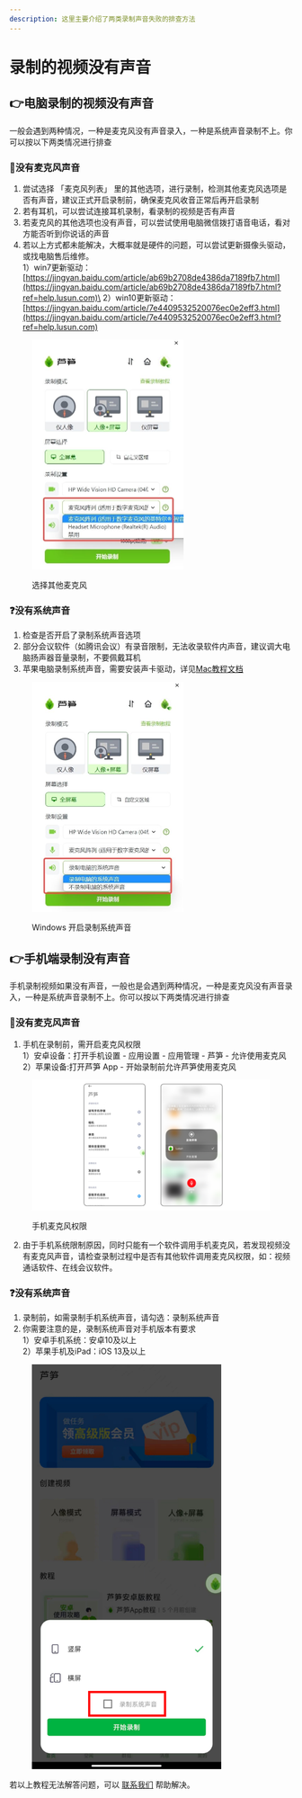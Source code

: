 ```yaml
---
description: 这里主要介绍了两类录制声音失败的排查方法
---
```


# 录制的视频没有声音

## 👉电脑录制的视频没有声音 <a href="#f0-9f-91-89-e7-94-b5-e8-84-91-e5-bd-95-e5-88-b6-e6-b2-a1-e6-9c-89-e5-a3-b0-e9-9f-b3" id="f0-9f-91-89-e7-94-b5-e8-84-91-e5-bd-95-e5-88-b6-e6-b2-a1-e6-9c-89-e5-a3-b0-e9-9f-b3"></a>

一般会遇到两种情况，一种是麦克风没有声音录入，一种是系统声音录制不上。你可以按以下两类情况进行排查

### 🎤没有麦克风声音 <a href="#e6-b2-a1-e6-9c-89-e9-ba-a6-e5-85-8b-e9-a3-8e-e5-a3-b0-e9-9f-b3" id="e6-b2-a1-e6-9c-89-e9-ba-a6-e5-85-8b-e9-a3-8e-e5-a3-b0-e9-9f-b3"></a>

1. 尝试选择 「麦克风列表」 里的其他选项，进行录制，检测其他麦克风选项是否有声音，建议正式开启录制前，确保麦克风收音正常后再开启录制
2. 若有耳机，可以尝试连接耳机录制，看录制的视频是否有声音
3. 若麦克风的其他选项也没有声音，可以尝试使用电脑微信拨打语音电话，看对方能否听到你说话的声音
4. 若以上方式都未能解决，大概率就是硬件的问题，可以尝试更新摄像头驱动，或找电脑售后维修。\
   1）win7更新驱动：\
   [https://jingyan.baidu.com/article/ab69b2708de4386da7189fb7.html](https://jingyan.baidu.com/article/ab69b2708de4386da7189fb7.html?ref=help.lusun.com)\
   2）win10更新驱动：\
   [https://jingyan.baidu.com/article/7e4409532520076ec0e2eff3.html](https://jingyan.baidu.com/article/7e4409532520076ec0e2eff3.html?ref=help.lusun.com)

<figure><img src="../../.gitbook/assets/xuanzemaikefeng.jpeg" alt="" width="270"><figcaption><p>选择其他麦克风</p></figcaption></figure>

### ❓没有系统声音 <a href="#e6-b2-a1-e6-9c-89-e7-b3-bb-e7-bb-9f-e5-a3-b0-e9-9f-b3" id="e6-b2-a1-e6-9c-89-e7-b3-bb-e7-bb-9f-e5-a3-b0-e9-9f-b3"></a>

1. 检查是否开启了录制系统声音选项
2. 部分会议软件（如腾讯会议）有录音限制，无法收录软件内声音，建议调大电脑扬声器音量录制，不要佩戴耳机
3. 苹果电脑录制系统声音，需要安装声卡驱动，详见[Mac教程文档](mac-dian-nao-lu-zhi-xi-tong-sheng-yin.md)

<figure><img src="../../.gitbook/assets/luzhixitongyin.jpeg" alt="" width="270"><figcaption><p>Windows 开启录制系统声音</p></figcaption></figure>

## 👉手机端录制没有声音 <a href="#f0-9f-91-89-e6-89-8b-e6-9c-ba-e7-ab-af-e5-bd-95-e5-88-b6-e6-b2-a1-e6-9c-89-e5-a3-b0-e9-9f-b3" id="f0-9f-91-89-e6-89-8b-e6-9c-ba-e7-ab-af-e5-bd-95-e5-88-b6-e6-b2-a1-e6-9c-89-e5-a3-b0-e9-9f-b3"></a>

手机录制视频如果没有声音，一般也是会遇到两种情况，一种是麦克风没有声音录入，一种是系统声音录制不上。你可以按以下两类情况进行排查

### 🎤没有麦克风声音 <a href="#e6-b2-a1-e6-9c-89-e9-ba-a6-e5-85-8b-e9-a3-8e-e5-a3-b0-e9-9f-b3" id="e6-b2-a1-e6-9c-89-e9-ba-a6-e5-85-8b-e9-a3-8e-e5-a3-b0-e9-9f-b3"></a>

1. 手机在录制前，需开启麦克风权限\
   1）安卓设备：打开手机设置 - 应用设置 - 应用管理 - 芦笋 - 允许使用麦克风\
   2）苹果设备:打开芦笋 App - 开始录制前允许芦笋使用麦克风

<figure><img src="../../.gitbook/assets/shoujimaikefeng.png" alt=""><figcaption><p>手机麦克风权限</p></figcaption></figure>

2. 由于手机系统限制原因，同时只能有一个软件调用手机麦克风，若发现视频没有麦克风声音，请检查录制过程中是否有其他软件调用麦克风权限，如：视频通话软件、在线会议软件。

### ❓没有系统声音 <a href="#e6-b2-a1-e6-9c-89-e7-b3-bb-e7-bb-9f-e5-a3-b0-e9-9f-b3" id="e6-b2-a1-e6-9c-89-e7-b3-bb-e7-bb-9f-e5-a3-b0-e9-9f-b3"></a>

1. 录制前，如需录制手机系统声音，请勾选：录制系统声音
2.  你需要注意的是，录制系统声音对手机版本有要求\
    1）安卓手机系统：安卓10及以上\
    2）苹果手机及iPad：iOS 13及以上



<figure><img src="../../.gitbook/assets/shoujixitongyin.png" alt="" width="337"><figcaption></figcaption></figure>

若以上教程无法解答问题，可以 [联系我们](../../contact.md) 帮助解决。
